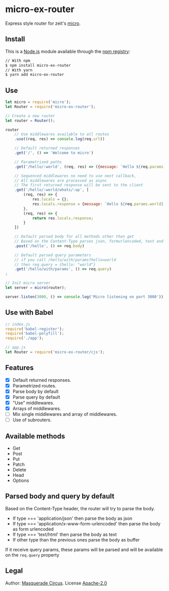 # micro-ex-router

Express style router for zeit's [micro](https://github.com/zeit/micro).

## Install

This is a [Node.js](https://nodejs.org/en/) module available through the [npm registry](https://www.npmjs.com/):

```bash
// With npm
$ npm install micro-ex-router
// With yarn
$ yarn add micro-ex-router
```

## Use

```javascript
let micro = require('micro');
let Router = require('micro-ex-router');

// Create a new router
let router = Router();

router
    // Use middlewares available to all routes
    .use((req, res) => console.log(req.url))

    // Default returned responses
    .get('/', () => 'Welcome to micro')

    // Parametrized paths
    .get('/hello/:world', (req, res) => ({message: `Hello ${req.params.world}`}))

    // Sequenced middlewares no need to use next callback,
    // All middlewares are processed as async
    // The first returned response will be sent to the client
    .get('/hello/:world/whats/:up', [
        (req, res) => {
            res.locals = {};
            res.locals.response = {message: `Hello ${req.params.world} whats ${req.params.up}`};
        },
        (req, res) => {
            return res.locals.response;
        }
    ])

    // Default parsed body for all methods other than get
    // Based on the Content-Type parses json, formurlencoded, text and and buffer
    .post('/hello', () => req.body)

    // Default parsed query parameters
    // if you call /hello/with/params?hello=world
    // then req.query = {hello: "world"}
    .get('/hello/with/params', () => req.query)
;

// Init micro server
let server = micro(router);

server.listen(3000, () => console.log('Micro listening on port 3000'));
```

## Use with Babel
```javascript
// index.js
require('babel-register');
require('babel-polyfill');
require('./app');

// app.js
let Router = require('micro-ex-router/cjs');
```
## Features

- [X] Default returned responses.
- [X] Parametrized routes.
- [X] Parse body by default
- [X] Parse query by default
- [X] "Use" middlewares.
- [X] Arrays of middlewares.
- [ ] Mix single middlewares and array of middlewares.
- [ ] Use of subrouters.

## Available methods

- Get
- Post
- Put
- Patch
- Delete
- Head
- Options

## Parsed body and query by default

Based on the Content-Type header, the router will try to parse the body.
- If type === 'application/json' then parse the body as json
- If type === 'application/x-www-form-urlencoded' then parse the body as form urlencoded
- If type === 'text/html' then parse the body as text
- If other type than the previous ones parse the body as buffer

If it receive query params, these params will be parsed and will be available on the `req.query` property

## Legal

Author: [Masquerade Circus](http://masquerade-circus.net). License [Apache-2.0](https://opensource.org/licenses/Apache-2.0)
